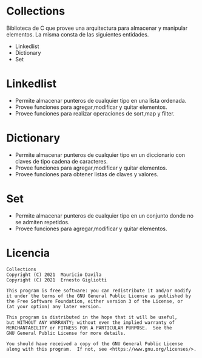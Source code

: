 # Collections

Biblioteca de C que provee una arquitectura para almacenar y manipular elementos.
La misma consta de las siguientes entidades.

  - Linkedlist
  - Dictionary
  - Set

# Linkedlist

  - Permite almacenar punteros de cualquier tipo en una lista ordenada.
  - Provee funciones para agregar,modificar y quitar elementos.
  - Provee funciones para realizar operaciones de sort,map y filter.

# Dictionary

  - Permite almacenar punteros de cualquier tipo en un diccionario con claves de tipo cadena de caracteres.
  - Provee funciones para agregar,modificar y quitar elementos.
  - Provee funciones para obtener listas de claves y valores.

# Set

  - Permite almacenar punteros de cualquier tipo en un conjunto donde no se admiten repetidos.
  - Provee funciones para agregar,modificar y quitar elementos.


# Licencia

    Collections
    Copyright (C) 2021  Mauricio Davila
    Copyright (C) 2021  Ernesto Gigliotti

    This program is free software: you can redistribute it and/or modify
    it under the terms of the GNU General Public License as published by
    the Free Software Foundation, either version 3 of the License, or
    (at your option) any later version.

    This program is distributed in the hope that it will be useful,
    but WITHOUT ANY WARRANTY; without even the implied warranty of
    MERCHANTABILITY or FITNESS FOR A PARTICULAR PURPOSE.  See the
    GNU General Public License for more details.

    You should have received a copy of the GNU General Public License
    along with this program.  If not, see <https://www.gnu.org/licenses/>.

